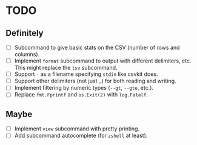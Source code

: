 # TODO

## Definitely

- [ ] Subcommand to give basic stats on the CSV (number of rows and columns).
- [ ] Implement `format` subcommand to output with different delimiters, etc. This might replace the `tsv` subcommand.
- [ ] Support `-` as a filename specifying `stdin` like csvkit does.
- [ ] Support other delimiters (not just `,`) for both reading and writing.
- [ ] Implement filtering by numeric types (`--gt`, `--gte`, etc.).
- [ ] Replace `fmt.Fprintf` and `os.Exit(2)` with `log.Fatalf`.

## Maybe

- [ ] Implement `view` subcommand with pretty printing.
- [ ] Add subcommand autocomplete (for `zshell` at least).
